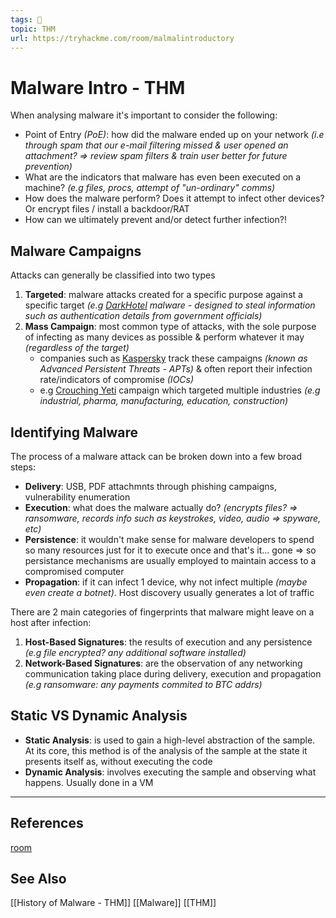 ```yaml
---
tags: 🥷
topic: THM
url: https://tryhackme.com/room/malmalintroductory
---
```


# Malware Intro - THM

When analysing malware it's important to consider the following:
- Point of Entry *(PoE)*: how did the malware ended up on your network *(i.e through spam that our e-mail filtering missed & user opened an attachment? => review spam filters & train user better for future prevention)*
- What are the indicators that malware has even been executed on a machine? *(e.g files, procs, attempt of "un-ordinary" comms)*
- How does the malware perform? Does it attempt to infect other devices? Or encrypt files / install a backdoor/RAT
- How can we ultimately prevent and/or detect further infection?!

## Malware Campaigns
Attacks can generally be classified into two types
1. **Targeted**: malware attacks created for a specific purpose against a specific target *(e.g [DarkHotel](https://www.kaspersky.co.uk/resource-center/threats/darkhotel-malware-virus-threat-definition) malware - designed to steal information such as authentication details from government officials)*
2. **Mass Campaign**: most common type of attacks, with the sole purpose of infecting as many devices as possible & perform whatever it may *(regardless of the target)*
	- companies such as [Kaspersky]() track these campaigns *(known as Advanced Persistent Threats - APTs)* & often report their infection rate/indicators of compromise *(IOCs)*
	- e.g [Crouching Yeti](https://www.kaspersky.co.uk/resource-center/threats/crouching-yeti-energetic-bear-malware-threat) campaign which targeted multiple industries *(e.g industrial, pharma, manufacturing, education, construction)*

## Identifying Malware

The process of a malware attack can be broken down into a few broad steps:
- **Delivery**: USB, PDF attachmnts through phishing campaigns, vulnerability enumeration
- **Execution**: what does the malware actually do? *(encrypts files? => ransomware, records info such as keystrokes, video, audio => spyware, etc)*
- **Persistence**: it wouldn't make sense for malware developers to spend so many resources just for it to execute once and that's it... gone => so persistance mechanisms are usually employed to maintain access to a compromised computer
- **Propagation**: if it can infect 1 device, why not infect multiple *(maybe even create a botnet)*. Host discovery usually generates a lot of traffic

There are 2 main categories of fingerprints that malware might leave on a host after infection:
1. **Host-Based Signatures**: the results of execution and any persistence *(e.g file encrypted? any additional software installed)*
2. **Network-Based Signatures**: are the observation of any networking communication taking place during delivery, execution and propagation *(e.g ransomware: any payments commited to BTC addrs)*

## Static VS Dynamic Analysis
- **Static Analysis**: is used to gain a high-level abstraction of the sample. At its core, this method is of the analysis of the sample at the state it presents itself as, without executing the code
- **Dynamic Analysis**: involves executing the sample and observing what happens. Usually done in a VM


---

## References
[room](https://tryhackme.com/room/malmalintroductory)

## See Also
[[History of Malware - THM]]
[[Malware]]
[[THM]]
